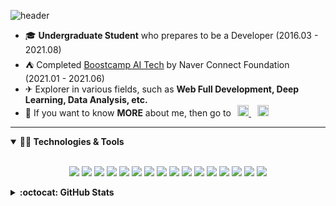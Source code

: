![header](https://capsule-render.vercel.app/api?type=waving&color=timeGradient&height=240&section=header&text=Hi,%20I'm%20CoodingPenguin👋&fontSize=48&animation=fadeIn&fontAlignY=44)

- 🎓 **Undergraduate Student** who prepares to be a Developer (2016.03 - 2021.08)
- ⛺ Completed [Boostcamp AI Tech](https://boostcamp.connect.or.kr/program.html) by Naver Connect Foundation (2021.01 - 2021.06)
- ✈ Explorer in various fields, such as **Web Full Development, Deep Learning, Data Analysis, etc.**
- 👀 If you want to know **MORE** about me, then go to⠀<a href="https://instagram.com/cooding_penguin" target="_blank"><img src="https://cdn.jsdelivr.net/npm/simple-icons@4.3.0/icons/instagram.svg" alt="Instagram" width="18"/> </a>⠀<a href="https://cooding-penguin.netlify.app"  target="_blank"><img src="https://cdn.jsdelivr.net/npm/simple-icons@4.3.0/icons/gatsby.svg" alt="Gatsby Blog" width="18"/> </a>

----

<details markdown="1" open>
<summary><strong>👩‍💻 Technologies & Tools</strong></summary>

<br/>

<p align="center">
<img src="https://img.shields.io/badge/python%20-%2314354C.svg?&style=for-the-badge&logo=python&logoColor=white"/>
    <img src="https://img.shields.io/badge/javascript%20-%23323330.svg?&style=for-the-badge&logo=javascript&logoColor=%23F7DF1E"/>
    <img src="https://img.shields.io/badge/html5%20-%23E34F26.svg?&style=for-the-badge&logo=html5&logoColor=white"/>
    <img src="https://img.shields.io/badge/css3%20-%231572B6.svg?&style=for-the-badge&logo=css3&logoColor=white"/>
    <img src="https://img.shields.io/badge/markdown-%23000000.svg?&style=for-the-badge&logo=markdown&logoColor=white"/>
    <img src="https://img.shields.io/badge/latex%20-%23008080.svg?&style=for-the-badge&logo=latex&logoColor=white"/>
    <img src="https://img.shields.io/badge/flask%20-%23000.svg?&style=for-the-badge&logo=flask&logoColor=white"/>
    <img src="https://img.shields.io/badge/Keras%20-%23D00000.svg?&style=for-the-badge&logo=Keras&logoColor=white"/>
    <img src="https://img.shields.io/badge/PyTorch%20-%23EE4C2C.svg?&style=for-the-badge&logo=PyTorch&logoColor=white" />
    <img src="https://img.shields.io/badge/pandas%20-%23150458.svg?&style=for-the-badge&logo=pandas&logoColor=white" />
    <img src="https://img.shields.io/badge/numpy%20-%23013243.svg?&style=for-the-badge&logo=numpy&logoColor=white" />
    <img src="https://img.shields.io/badge/react%20-%2320232a.svg?&style=for-the-badge&logo=react&logoColor=%2361DAFB"/>
    <img src="https://img.shields.io/badge/unity%20-%23000000.svg?&style=for-the-badge&logo=unity&logoColor=white"/>
    <img src="https://img.shields.io/badge/Jupyter%20-%23F37626.svg?&style=for-the-badge&logo=Jupyter&logoColor=white" />
    <img src="https://img.shields.io/badge/git%20-%23F05033.svg?&style=for-the-badge&logo=git&logoColor=white"/>
    <img src="https://img.shields.io/badge/github%20-%23121011.svg?&style=for-the-badge&logo=github&logoColor=white"/>
</p>

</details>

<details markdown="1">
<summary><strong>:octocat: GitHub Stats</strong></summary>

<br/>

<p align = "center">
  <img src = "https://github-readme-stats.vercel.app/api?username=coodingpenguin&show_icons=true&theme=radical&count_private=true&line_height=27">
  <img src = "https://github-readme-stats.vercel.app/api/top-langs/?username=coodingpenguin&hide=css,java,html,asp&theme=radical&langs_count=4">
</p>

</details>
